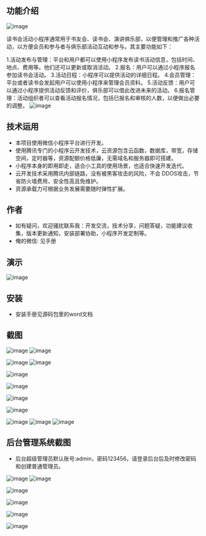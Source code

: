 ## 功能介绍 

 ![image](https://github.com/user-attachments/assets/ec1292a2-e21d-49ef-b20b-8b34ad01be5d)

读书会活动小程序通常用于书友会、读书会、演讲俱乐部，以便管理和推广各种活动，以方便会员和参与者与俱乐部活动互动和参与。其主要功能如下：

1.活动发布与管理：平台和用户都可以使用小程序发布读书活动信息，包括时间、地点、费用等。他们还可以更新或取消活动。
2.报名：用户可以通过小程序报名参加读书会活动。
3.活动日程：小程序可以提供活动的详细日程。
4.会员管理：平台或者读书会发起用户可以使用小程序来管理会员资料。
5.活动反馈：用户可以通过小程序提供活动反馈和评价，俱乐部可以借此改进未来的活动。
6.报名管理：活动组织者可以查看活动报名情况，包括已报名和审核的人数，以便做出必要的调整。
![image](https://github.com/user-attachments/assets/3cc2a850-a2dc-4736-a932-a18ec75a6788)

## 技术运用
- 本项目使用微信小程序平台进行开发。
- 使用腾讯专门的小程序云开发技术，云资源包含云函数，数据库，带宽，存储空间，定时器等，资源配额价格低廉，无需域名和服务器即可搭建。
- 小程序本身的即用即走，适合小工具的使用场景，也适合快速开发迭代。
- 云开发技术采用腾讯内部链路，没有被黑客攻击的风险，不会 DDOS攻击，节省防火墙费用，安全性高且免维护。
- 资源承载力可根据业务发展需要随时弹性扩展。  



## 作者
- 如有疑问，欢迎骚扰联系我：开发交流，技术分享，问题答疑，功能建议收集，版本更新通知，安装部署协助，小程序开发定制等。
- 俺的微信: 见手册
 



## 演示 
 ![image](https://github.com/user-attachments/assets/c313b238-448b-4afd-abd6-5ce196e2125b)


## 安装

- 安装手册见源码包里的word文档
 


## 截图
![image](https://github.com/user-attachments/assets/e30ebb62-de79-4bdf-a2b5-b82c3b7f7ee7)
![image](https://github.com/user-attachments/assets/d47161ee-e93c-42ec-96d4-6be70e156374)

![image](https://github.com/user-attachments/assets/b66860a2-09cb-4709-b637-ef8ebfae6f5a)
![image](https://github.com/user-attachments/assets/7ce8ee41-502e-4567-9a9c-54d951974dad)

![image](https://github.com/user-attachments/assets/863472f0-fe35-4121-81ac-202f461e8626)

![image](https://github.com/user-attachments/assets/f4bfbe4d-1625-40f7-a791-039eba4abdeb)

![image](https://github.com/user-attachments/assets/75d71d78-ea50-445d-a6c8-3620cdf7c956)

![image](https://github.com/user-attachments/assets/bfb0c1c1-5800-40dd-8b5d-e4d996ee1f88)

 ![image](https://github.com/user-attachments/assets/89c7494d-403e-4021-9368-d442f2bf4c0b)
![image](https://github.com/user-attachments/assets/c45e250e-4b46-4d63-b27f-748056b72a2b)
![image](https://github.com/user-attachments/assets/c87086a7-fb9c-420d-87d1-ce809b5c1a00)


## 后台管理系统截图 
- 后台超级管理员默认账号:admin，密码123456，请登录后台后及时修改密码和创建普通管理员。

![image](https://github.com/user-attachments/assets/3d463074-d4ac-46ec-9fd8-d9ae1ad0cee2)
![image](https://github.com/user-attachments/assets/a5265f29-bf83-4d02-8939-e8416089fb27)

![image](https://github.com/user-attachments/assets/7c6b8bbc-ca7f-40d6-ad8c-7ed0f368eeb9)

![image](https://github.com/user-attachments/assets/c2bbe402-7b4a-424b-adb9-eb868d02bace)

![image](https://github.com/user-attachments/assets/2bfdaef9-31db-4d99-ba64-d0dbdd9b712b)

![image](https://github.com/user-attachments/assets/ea0bfe8a-5bc3-4269-8f72-d6b59f4ea19a)








